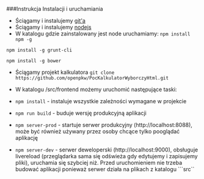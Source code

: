 ###Instrukcja Instalacji i uruchamiania
- Ściągamy i instalujemy [git'a](http://git-scm.com/book/en/v2/Getting-Started-Installing-Git)
- Ściągamy i instalujemy [nodejs](https://nodejs.org/download/)
- W katalogu gdzie zainstalowany jest node uruchamiamy:
```npm install npm -g```

```npm install -g grunt-cli```

```npm install -g bower```
- Ściągamy projekt kalkulatora ```git clone https://github.com/openpkw/PocKalkulatorWyborczyHtml.git```
- W katalogu /src/frontend możemy uruchomić następujące taski:
- ```npm install``` - instaluje wszystkie zależności wymagane w projekcie
 
- ```npm run build``` - buduje wersję produkcyjną aplikacji
 
- ```npm server-prod``` - startuje serwer produkcyjny (http://localhost:8088), może być również używany przez osoby chcące tylko pooglądać aplikację

- ```npm server-dev``` - serwer deweloperski (http://localhost:9000), obsługuje livereload (przeglądarka sama się odświeża gdy edytujemy i zapisujemy pliki), uruchamia się szybciej niż. Przed uruchomieniem nie trzeba budować aplikacji ponieważ serwer działa na plikach z katalogu ```src``
